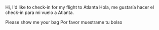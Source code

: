
Hi, I'd like to check-in for my flight to Atlanta
Hola, me gustaría hacer el check-in para mi vuelo a Atlanta.


Please show me your bag
Por favor muestrame tu bolso